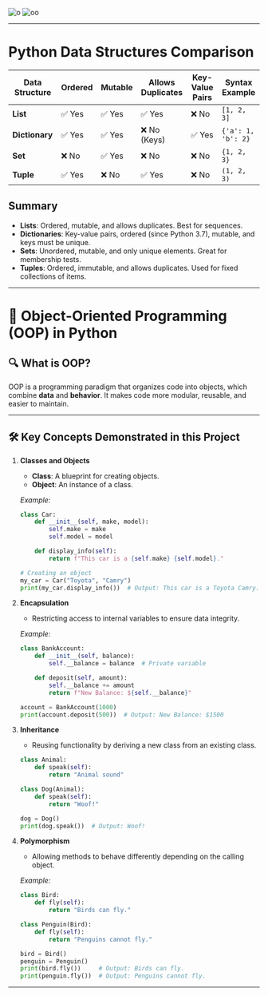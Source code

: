 ![o](https://github.com/user-attachments/assets/44e810eb-7921-4bb3-92a9-42961343e436)
![oo](https://github.com/user-attachments/assets/8140493b-edd2-407d-b244-eaffe40ed3d4)

---

# Python Data Structures Comparison

| Data Structure | Ordered | Mutable | Allows Duplicates | Key-Value Pairs | Syntax Example |
|---------------|---------|---------|------------------|----------------|----------------|
| **List**      | ✅ Yes  | ✅ Yes  | ✅ Yes           | ❌ No          | `[1, 2, 3]` |
| **Dictionary** | ✅ Yes  | ✅ Yes  | ❌ No (Keys)     | ✅ Yes         | `{'a': 1, 'b': 2}` |
| **Set**       | ❌ No   | ✅ Yes  | ❌ No            | ❌ No          | `{1, 2, 3}` |
| **Tuple**     | ✅ Yes  | ❌ No  | ✅ Yes           | ❌ No          | `(1, 2, 3)` |

## Summary
- **Lists**: Ordered, mutable, and allows duplicates. Best for sequences.
- **Dictionaries**: Key-value pairs, ordered (since Python 3.7), mutable, and keys must be unique.
- **Sets**: Unordered, mutable, and only unique elements. Great for membership tests.
- **Tuples**: Ordered, immutable, and allows duplicates. Used for fixed collections of items.

---

# 🚀 **Object-Oriented Programming (OOP) in Python**  

## 🔍 **What is OOP?**  
OOP is a programming paradigm that organizes code into objects, which combine **data** and **behavior**. It makes code more modular, reusable, and easier to maintain.  

---

## 🛠️ **Key Concepts Demonstrated in this Project**  

1. **Classes and Objects**  
   - **Class**: A blueprint for creating objects.
   - **Object**: An instance of a class.  

   _Example:_  
   ```python
   class Car:
       def __init__(self, make, model):
           self.make = make
           self.model = model

       def display_info(self):
           return f"This car is a {self.make} {self.model}."

   # Creating an object
   my_car = Car("Toyota", "Camry")
   print(my_car.display_info())  # Output: This car is a Toyota Camry.
   ```  

2. **Encapsulation**  
   - Restricting access to internal variables to ensure data integrity.  

   _Example:_  
   ```python
   class BankAccount:
       def __init__(self, balance):
           self.__balance = balance  # Private variable

       def deposit(self, amount):
           self.__balance += amount
           return f"New Balance: ${self.__balance}"

   account = BankAccount(1000)
   print(account.deposit(500))  # Output: New Balance: $1500
   ```

3. **Inheritance**  
   - Reusing functionality by deriving a new class from an existing class.  
   ```python
   class Animal:
       def speak(self):
           return "Animal sound"

   class Dog(Animal):
       def speak(self):
           return "Woof!"

   dog = Dog()
   print(dog.speak())  # Output: Woof!
   ```  

4. **Polymorphism**  
   - Allowing methods to behave differently depending on the calling object.  

   _Example:_  
   ```python
   class Bird:
       def fly(self):
           return "Birds can fly."

   class Penguin(Bird):
       def fly(self):
           return "Penguins cannot fly."

   bird = Bird()
   penguin = Penguin()
   print(bird.fly())     # Output: Birds can fly.
   print(penguin.fly())  # Output: Penguins cannot fly.
   ```  

---
